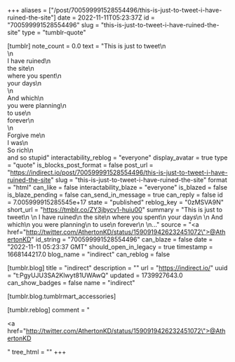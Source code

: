 +++
aliases = ["/post/700599991528554496/this-is-just-to-tweet-i-have-ruined-the-site"]
date = 2022-11-11T05:23:37Z
id = "700599991528554496"
slug = "this-is-just-to-tweet-i-have-ruined-the-site"
type = "tumblr-quote"

[tumblr]
note_count = 0.0
text = "This is just to tweet\n<br/>\n<br/>I have ruined\n<br/>the site\n<br/>where you spent\n<br/>your days\n<br/>\n<br/>And which\n<br/>you were planning\n<br/>to use\n<br/>forever\n<br/>\n<br/>Forgive me\n<br/>I was\n<br/>So rich\n<br/>and so stupid"
interactability_reblog = "everyone"
display_avatar = true
type = "quote"
is_blocks_post_format = false
post_url = "https://indirect.io/post/700599991528554496/this-is-just-to-tweet-i-have-ruined-the-site"
slug = "this-is-just-to-tweet-i-have-ruined-the-site"
format = "html"
can_like = false
interactability_blaze = "everyone"
is_blazed = false
is_blaze_pending = false
can_send_in_message = true
can_reply = false
id = 7.005999915285545e+17
state = "published"
reblog_key = "0zMSVA9N"
short_url = "https://tmblr.co/ZY3jbycv1-huiu00"
summary = "This is just to tweet\n \n I have ruined\n the site\n where you spent\n your days\n \n And which\n you were planning\n to use\n forever\n \n..."
source = "<a href=\"http://twitter.com/AthertonKD/status/1590919426232451072\">@AthertonKD</a>"
id_string = "700599991528554496"
can_blaze = false
date = "2022-11-11 05:23:37 GMT"
should_open_in_legacy = true
timestamp = 1668144217.0
blog_name = "indirect"
can_reblog = false

[tumblr.blog]
title = "indirect"
description = ""
url = "https://indirect.io/"
uuid = "t:PgyUJU3SA2Klwyt81UWAwQ"
updated = 1739927643.0
can_show_badges = false
name = "indirect"

[tumblr.blog.tumblrmart_accessories]

[tumblr.reblog]
comment = "<p><a href=\"http://twitter.com/AthertonKD/status/1590919426232451072\">@AthertonKD</a></p>"
tree_html = ""
+++

